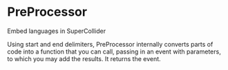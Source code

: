 # PreProcessor
Embed languages in SuperCollider

Using start and end delimiters, PreProcessor internally converts parts of code into a function that you can call, passing in an event with parameters, to which you may add the results. It returns the event.
